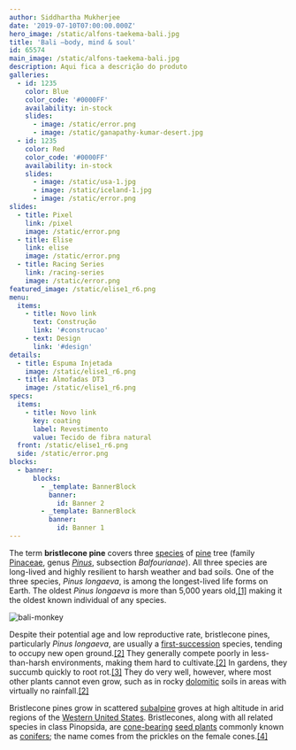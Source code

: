 ```yaml
---
author: Siddhartha Mukherjee
date: '2019-07-10T07:00:00.000Z'
hero_image: /static/alfons-taekema-bali.jpg
title: 'Bali —body, mind & soul'
id: 65574
main_image: /static/alfons-taekema-bali.jpg
description: Aqui fica a descrição do produto
galleries:
  - id: 1235
    color: Blue
    color_code: '#0000FF'
    availability: in-stock
    slides:
      - image: /static/error.png
      - image: /static/ganapathy-kumar-desert.jpg
  - id: 1235
    color: Red
    color_code: '#0000FF'
    availability: in-stock
    slides:
      - image: /static/usa-1.jpg
      - image: /static/iceland-1.jpg
      - image: /static/error.png
slides:
  - title: Pixel
    link: /pixel
    image: /static/error.png
  - title: Elise
    link: elise
    image: /static/error.png
  - title: Racing Series
    link: /racing-series
    image: /static/error.png
featured_image: /static/elise1_r6.png
menu:
  items:
    - title: Novo link
      text: Construção
      link: '#construcao'
    - text: Design
      link: '#design'
details:
  - title: Espuma Injetada
    image: /static/elise1_r6.png
  - title: Almofadas DT3
    image: /static/elise1_r6.png
specs:
  items:
    - title: Novo link
      key: coating
      label: Revestimento
      value: Tecido de fibra natural
  front: /static/elise1_r6.png
  side: /static/error.png
blocks:
  - banner:
      blocks:
        - _template: BannerBlock
          banner:
            id: Banner 2
        - _template: BannerBlock
          banner:
            id: Banner 1
---
```

The term **bristlecone pine** covers three [species](https://en.wikipedia.org/wiki/Species "Species") of [pine](https://en.wikipedia.org/wiki/Pine "Pine") tree (family [Pinaceae](https://en.wikipedia.org/wiki/Pinaceae "Pinaceae"), genus _[Pinus](https://en.wikipedia.org/wiki/Pinus "Pinus")_, subsection _Balfourianae_). All three species are long-lived and highly resilient to harsh weather and bad soils. One of the three species, _Pinus longaeva_, is among the longest-lived life forms on Earth. The oldest _Pinus longaeva_ is more than 5,000 years old,[\[1\]](https://en.wikipedia.org/wiki/Bristlecone_pine#cite_note-oldest-1) making it the oldest known individual of any species.

![bali-monkey](../static/mahkeo-monkey.jpg)

Despite their potential age and low reproductive rate, bristlecone pines, particularly _Pinus longaeva_, are usually a [first-succession](https://en.wikipedia.org/wiki/Primary_succession "Primary succession") species, tending to occupy new open ground.[\[2\]](https://en.wikipedia.org/wiki/Bristlecone_pine#cite_note-FEIS-2) They generally compete poorly in less-than-harsh environments, making them hard to cultivate.[\[2\]](https://en.wikipedia.org/wiki/Bristlecone_pine#cite_note-FEIS-2) In gardens, they succumb quickly to root rot.[\[3\]](https://en.wikipedia.org/wiki/Bristlecone_pine#cite_note-3) They do very well, however, where most other plants cannot even grow, such as in rocky [dolomitic](https://en.wikipedia.org/wiki/Dolomite_(mineral) "Dolomite (mineral)") soils in areas with virtually no rainfall.[\[2\]](https://en.wikipedia.org/wiki/Bristlecone_pine#cite_note-FEIS-2)

Bristlecone pines grow in scattered [subalpine](https://en.wikipedia.org/wiki/Subalpine "Subalpine") groves at high altitude in arid regions of the [Western United States](https://en.wikipedia.org/wiki/Western_United_States "Western United States"). Bristlecones, along with all related species in class Pinopsida, are [cone-bearing](https://en.wikipedia.org/wiki/Conifer_cone "Conifer cone") [seed plants](https://en.wikipedia.org/wiki/Seed_plant "Seed plant") commonly known as [conifers](https://en.wikipedia.org/wiki/Conifer "Conifer"); the name comes from the prickles on the female cones.[\[4\]](https://en.wikipedia.org/wiki/Bristlecone_pine#cite_note-ARKive-4)